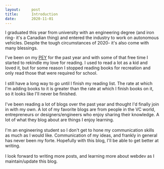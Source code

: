 ```yaml
---
layout:     post
title:      Introduction
date:       2020-11-01
---
```


I graduated this year from university with an engineering degree (and iron ring- it's a Canadian thing) and entered the industry to work on autonomous vehicles. Despite the tough circumstances of 2020- it's also come with many blessings. 

I've been on my [PEY](http://engineeringcareers.utoronto.ca/internships-overview/pey/) for the past year and with some of that free time I started to rekindle my love for reading. I used to read a lot as a kid and loved it, but for some reason I stopped reading books for recreation and only read those that were required for school.
<br>
<br>
I still have a long way to go until I finish my reading list. The rate at which I'm adding books to it is greater than the rate at which I finish books on it, so it looks like I'll never be finished.
<br>
<br>
I've been reading a lot of blogs over the past year and thought I'd finally join in with my own. A lot of my favorite blogs are from people in the VC world, entrepreneurs or designers/engineers who enjoy sharing their knowledge. A lot of what they blog about are things I enjoy learning.
<br>
<br>
I'm an engineering student so I don't get to hone my communication skills as much as I would like. Communication of my ideas, and frankly in general has never been my forte. Hopefully with this blog, I'll be able to get better at writing.
<br>
<br>
I look forward to writing more posts, and learning more about webdev as I maintain/update this blog.
